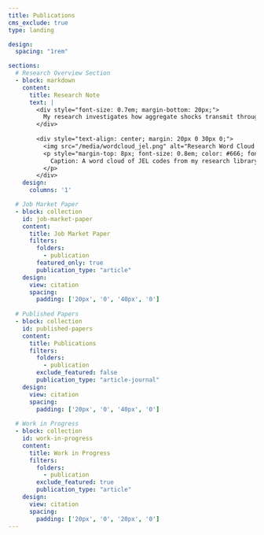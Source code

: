 ```yaml
---
title: Publications
cms_exclude: true
type: landing

design:
  spacing: "1rem"

sections:
  # Research Overview Section
  - block: markdown
    content:
      title: Research Note
      text: |
        <div style="font-size: 0.7em; margin-bottom: 20px;">
          My research investigates how aggregate shocks transmit through the economy by combining novel microdata with credible causal identification. A central feature of my work is bridging academic research with industry data, exemplified by a four-year collaboration I established with <a href="https://www.bnpparibasfortis.com/" target="_blank"><strong>BNP Paribas Fortis</strong></a>. This "micro-to-macro" approach has allowed me to analyze the heterogeneous impacts of oil and income shocks, pandemics, and wealth taxation. My work is informed by wide reading across many subfields of economics, as illustrated by the JEL codes from my research library in the word cloud below. Reflecting my particular enjoyment of coding and data visualization, I am committed to producing open-source, replicable work; for instance, I developed an <a href="https://covid-belgium-dashboard.onrender.com" target="_blank">interactive public dashboard</a> visualizing municipal COVID-19 data in Belgium for my first publication.
        </div>
        
        <div style="text-align: center; margin: 20px 0 30px 0;">
          <img src="/media/wordcloud_jel.png" alt="Research Word Cloud JEL" style="max-width: 100%; height: auto; border-radius: 8px;">
          <p style="margin-top: 8px; font-size: 0.8em; color: #666; font-style: italic;">
            Caption: A word cloud of JEL codes from my research library.
          </p>
        </div>
    design:
      columns: '1'

  # Job Market Paper
  - block: collection
    id: job-market-paper
    content:
      title: Job Market Paper
      filters:
        folders:
          - publication
        featured_only: true
        publication_type: "article"
    design:
      view: citation
      spacing:
        padding: ['20px', '0', '40px', '0']
  
  # Published Papers
  - block: collection
    id: published-papers
    content:
      title: Publications
      filters:
        folders:
          - publication
        exclude_featured: false
        publication_type: "article-journal"
    design:
      view: citation
      spacing:
        padding: ['20px', '0', '40px', '0']
  
  # Work in Progress
  - block: collection
    id: work-in-progress
    content:
      title: Work in Progress
      filters:
        folders:
          - publication
        exclude_featured: true
        publication_type: "article"
    design:
      view: citation
      spacing:
        padding: ['20px', '0', '20px', '0']
---
```

